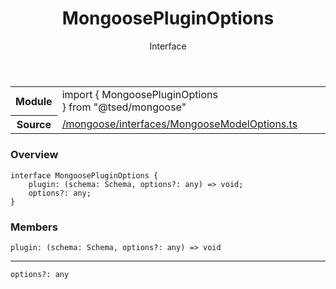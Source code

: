 
<header class="symbol-info-header"><h1 id="mongoosepluginoptions">MongoosePluginOptions</h1><label class="symbol-info-type-label interface">Interface</label></header>
<!-- summary -->
<section class="symbol-info"><table class="is-full-width"><tbody><tr><th>Module</th><td><div class="lang-typescript"><span class="token keyword">import</span> { MongoosePluginOptions }&nbsp;<span class="token keyword">from</span>&nbsp;<span class="token string">"@tsed/mongoose"</span></div></td></tr><tr><th>Source</th><td><a href="https://github.com/Romakita/ts-express-decorators/blob/v4.11.0/src//mongoose/interfaces/MongooseModelOptions.ts#L0-L0">/mongoose/interfaces/MongooseModelOptions.ts</a></td></tr></tbody></table></section>
<!-- overview -->


### Overview


<pre><code class="typescript-lang "><span class="token keyword">interface</span> MongoosePluginOptions <span class="token punctuation">{</span>
    plugin<span class="token punctuation">:</span> <span class="token punctuation">(</span>schema<span class="token punctuation">:</span> Schema<span class="token punctuation">,</span> options?<span class="token punctuation">:</span> <span class="token keyword">any</span><span class="token punctuation">)</span> => <span class="token keyword">void</span><span class="token punctuation">;</span>
    options?<span class="token punctuation">:</span> <span class="token keyword">any</span><span class="token punctuation">;</span>
<span class="token punctuation">}</span></code></pre>


<!-- Parameters -->

<!-- Description -->

<!-- Members -->







### Members



<div class="method-overview">
<pre><code class="typescript-lang ">plugin<span class="token punctuation">:</span> <span class="token punctuation">(</span>schema<span class="token punctuation">:</span> Schema<span class="token punctuation">,</span> options?<span class="token punctuation">:</span> <span class="token keyword">any</span><span class="token punctuation">)</span> => <span class="token keyword">void</span></code></pre>
</div>




<hr/>



<div class="method-overview">
<pre><code class="typescript-lang ">options?<span class="token punctuation">:</span> <span class="token keyword">any</span></code></pre>
</div>








